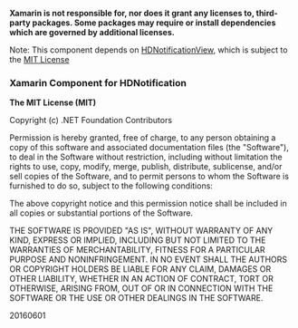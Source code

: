 **Xamarin is not responsible for, nor does it grant any licenses to, third-party packages. Some packages may require or install dependencies which are governed by additional licenses.**

Note: This component depends on [HDNotificationView](https://github.com/nhdang103/HDNotificationView), which is subject to the [MIT License](https://github.com/nhdang103/HDNotificationView/blob/master/License)

### Xamarin Component for HDNotification

**The MIT License (MIT)**

Copyright (c) .NET Foundation Contributors

Permission is hereby granted, free of charge, to any person obtaining a copy of this software and associated documentation files (the "Software"), to deal in the Software without restriction, including without limitation the rights to use, copy, modify, merge, publish, distribute, sublicense, and/or sell copies of the Software, and to permit persons to whom the Software is furnished to do so, subject to the following conditions:

The above copyright notice and this permission notice shall be included in all copies or substantial portions of the Software.

THE SOFTWARE IS PROVIDED "AS IS", WITHOUT WARRANTY OF ANY KIND, EXPRESS OR IMPLIED, INCLUDING BUT NOT LIMITED TO THE WARRANTIES OF MERCHANTABILITY, FITNESS FOR A PARTICULAR PURPOSE AND NONINFRINGEMENT. IN NO EVENT SHALL THE AUTHORS OR COPYRIGHT HOLDERS BE LIABLE FOR ANY CLAIM, DAMAGES OR OTHER LIABILITY, WHETHER IN AN ACTION OF CONTRACT, TORT OR OTHERWISE, ARISING FROM, OUT OF OR IN CONNECTION WITH THE SOFTWARE OR THE USE OR OTHER DEALINGS IN THE SOFTWARE.

20160601
